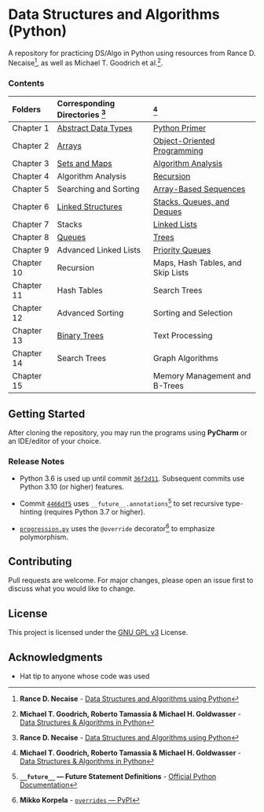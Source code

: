 # Data Structures and Algorithms (Python)

A repository for practicing DS/Algo in Python using resources from 
Rance D. Necaise<span title="Rance D. Necaise - Data Structures and Algorithms using Python">[^1]</span>,
as well as Michael T. Goodrich et al.<span title="Michael T. Goodrich, Roberto Tamassia & Michael H. Goldwasser - Data Structures & Algorithms in Python">[^2]</span>.

### Contents

| Folders    | Corresponding Directories            [^1] | [^2]                                             |
|:-----------|:------------------------------------------|:-------------------------------------------------|
| Chapter 1  | [Abstract Data Types](RDNecaise/Chapter1) | [Python Primer](Goodrich/Chapter1)               |
| Chapter 2  | [Arrays](RDNecaise/Chapter2)              | [Object-Oriented Programming](Goodrich/Chapter2) |
| Chapter 3  | [Sets and Maps](RDNecaise/Chapter3)       | [Algorithm Analysis](Goodrich/Chapter3)          |
| Chapter 4  | Algorithm Analysis                        | [Recursion](Goodrich/Chapter4)                   |
| Chapter 5  | Searching and Sorting                     | [Array-Based Sequences](Goodrich/Chapter5)       |
| Chapter 6  | [Linked Structures](RDNecaise/Chapter6)   | [Stacks, Queues, and Deques](Goodrich/Chapter6)  |
| Chapter 7  | Stacks                                    | [Linked Lists](Goodrich/Chapter7)                |
| Chapter 8  | [Queues](RDNecaise/Chapter8)              | [Trees](Goodrich/Chapter8)                       |
| Chapter 9  | Advanced Linked Lists                     | [Priority Queues](Goodrich/Chapter9)             |
| Chapter 10 | Recursion                                 | Maps, Hash Tables, and Skip Lists                |
| Chapter 11 | Hash Tables                               | Search Trees                                     |
| Chapter 12 | Advanced Sorting                          | Sorting and Selection                            |
| Chapter 13 | [Binary Trees](RDNecaise/Chapter13)       | Text Processing                                  |
| Chapter 14 | Search Trees                              | Graph Algorithms                                 |
| Chapter 15 |                                           | Memory Management and B-Trees                    |

## Getting Started

After cloning the repository, you may run the programs using **PyCharm** or an IDE/editor of your choice. 

### Release Notes

- Python 3.6 is used up until commit [`36f2d11`](https://github.com/awwalm/DSAlgoPy/commit/36f2d11). 
Subsequent commits use Python 3.10 (or higher) features.

- Commit [`4466df5`](https://github.com/awwalm/DSAlgoPy/commit/4466df5) uses 
<span title=" __future__ — Future Statement Definitions - Official Python Documentation">`__future__.annotations`[^3]</span> 
to set recursive type-hinting (requires Python 3.7 or higher).

- [`progression.py`](Goodrich/Chapter2/progression.py) uses the `@override` decorator[^4] to emphasize polymorphism.

## Contributing

Pull requests are welcome. For major changes, please open an issue first to discuss what you would like to change.

## License

This project is licensed under the [GNU GPL v3](https://choosealicense.com/licenses/gpl-3.0/) License.

## Acknowledgments

* Hat tip to anyone whose code was used

<!-- Footnotes -->

[^1]: **Rance D. Necaise** - [Data Structures and Algorithms using Python](
                            https://www.amazon.com/Data-Structures-Algorithms-Using-Python/dp/0470618299)

[^2]: **Michael T. Goodrich, Roberto Tamassia & Michael H. Goldwasser** - [Data Structures & Algorithms in Python](
                            https://www.wiley.com/en-us/Data+Structures+and+Algorithms+in+Python-p-9781118290279)

[^3]: **`__future__` — Future Statement Definitions** - [Official Python Documentation](
                            https://docs.python.org/3.11/library/__future__.html)

[^4]: **Mikko Korpela** - [`overrides` — PyPI](
                            https://pypi.org/project/overrides/)
